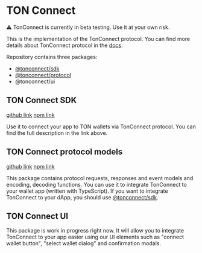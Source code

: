 # TON Connect

⚠️ TonConnect is currently in beta testing. Use it at your own risk.

This is the implementation of the TonConnect protocol. You can find more details about TonConnect protocol in the [docs](https://github.com/ton-connect/docs).

Repository contains three packages:
- [@tonconnect/sdk](https://www.npmjs.com/package/@tonconnect/sdk)
- [@tonconnect/protocol](https://www.npmjs.com/package/@tonconnect/protocol)
- @tonconnect/ui

## TON Connect SDK
[github link](https://github.com/ton-connect/sdk/tree/main/packages/sdk)
[npm link](https://www.npmjs.com/package/@tonconnect/sdk)

Use it to connect your app to TON wallets via TonConnect protocol.
You can find the full description in the link above.

## TON Connect protocol models
[github link](https://github.com/ton-connect/sdk/tree/main/packages/protocol)
[npm link](https://www.npmjs.com/package/@tonconnect/protocol)

This package contains protocol requests, responses and event models and encoding, decoding functions.
You can use it to integrate TonConnect to your wallet app (written with TypeScript).
If you want to integrate TonConnect to your dApp, you should use [@tonconnect/sdk](https://www.npmjs.com/package/@tonconnect/sdk).

## TON Connect UI
This package is work in progress right now.
It will allow you to integrate TonConnect to your app easier using our UI elements such as "connect wallet button", "select wallet dialog" and confirmation modals.  
